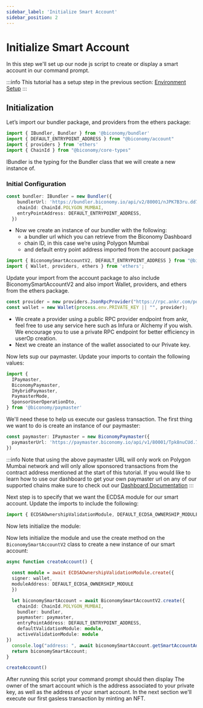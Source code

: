 ```yaml
---
sidebar_label: 'Initialize Smart Account'
sidebar_position: 2
---
```

# Initialize Smart Account

In this step we'll set up our node js script to create or display a smart account in our command prompt.

:::info
This tutorial has a setup step in the previous section: [Environment Setup](environmentsetup)
:::

## Initialization

Let’s import our bundler package, and providers from the ethers package:

```typescript
import { IBundler, Bundler } from '@biconomy/bundler'
import { DEFAULT_ENTRYPOINT_ADDRESS } from "@biconomy/account"
import { providers } from 'ethers'
import { ChainId } from "@biconomy/core-types"
```

IBundler is the typing for the Bundler class that we will create a new instance of. 


### **Initial Configuration**

```typescript
const bundler: IBundler = new Bundler({
    bundlerUrl: 'https://bundler.biconomy.io/api/v2/80001/nJPK7B3ru.dd7f7861-190d-41bd-af80-6877f74b8f44',     
    chainId: ChainId.POLYGON_MUMBAI,
    entryPointAddress: DEFAULT_ENTRYPOINT_ADDRESS,
  })
```

- Now we create an instance of our bundler with the following:
    - a bundler url which you can retrieve from the Biconomy Dashboard
    - chain ID, in this case we’re using Polygon Mumbai
    - and default entry point address imported from the account package


```typescript
import { BiconomySmartAccountV2, DEFAULT_ENTRYPOINT_ADDRESS } from "@biconomy/account"
import { Wallet, providers, ethers } from 'ethers';
```

Update your import from the account package to also include BiconomySmartAccountV2 and also import Wallet, providers, and ethers from the ethers package. 

```typescript
const provider = new providers.JsonRpcProvider("https://rpc.ankr.com/polygon_mumbai")
const wallet = new Wallet(process.env.PRIVATE_KEY || "", provider);
```

- We create a provider using a public RPC provider endpoint from ankr, feel free to use any service here such as Infura or Alchemy if you wish.  We encourage you to use a private RPC endpoint for better efficiency in userOp creation.
- Next we create an instance of the wallet associated to our Private key.

Now lets sup our paymaster. Update your imports to contain the following values: 

```typescript
import { 
  IPaymaster, 
  BiconomyPaymaster,  
  IHybridPaymaster,
  PaymasterMode,
  SponsorUserOperationDto, 
} from '@biconomy/paymaster'
```

We'll need these to help us execute our gasless transaction. The first thing we want to do is create an instance of our paymaster:

```typescript
const paymaster: IPaymaster = new BiconomyPaymaster({
  paymasterUrl: 'https://paymaster.biconomy.io/api/v1/80001/Tpk8nuCUd.70bd3a7f-a368-4e5a-af14-80c7f1fcda1a' 
})
```

:::info
Note that using the above paymaster URL will only work on Polygon Mumbai network and will only allow sponsored transactions from the contract address mentioned at the start of this tutorial. If you would like to learn how to use our dashboard to get your own paymaster url on any of our supported chains make sure to check out our [Dashboard Documentation](/docs/category/biconomy-dashboard/)
:::

Next step is to specify that we want the ECDSA module for our smart account. Update the imports to include the following: 

```typescript
import { ECDSAOwnershipValidationModule, DEFAULT_ECDSA_OWNERSHIP_MODULE } from "@biconomy/modules";
```

Now lets initialize the module:


Now lets initialize the module and use the create method on the `BiconomySmartAccountV2` class to create a new instance of our smart account:

```typescript
async function createAccount() {
  
  const module = await ECDSAOwnershipValidationModule.create({
  signer: wallet,
  moduleAddress: DEFAULT_ECDSA_OWNERSHIP_MODULE
  })

  let biconomySmartAccount = await BiconomySmartAccountV2.create({
    chainId: ChainId.POLYGON_MUMBAI,
    bundler: bundler,
    paymaster: paymaster, 
    entryPointAddress: DEFAULT_ENTRYPOINT_ADDRESS,
    defaultValidationModule: module,
    activeValidationModule: module
})
  console.log("address: ", await biconomySmartAccount.getSmartAccountAddress())
  return biconomySmartAccount;
}

createAccount()
```

After running this script your command prompt should then display The owner of the smart account which is the address associated to your private key, as well as the address of your smart account. In the next section we'll execute our first gasless transaction by minting an NFT.